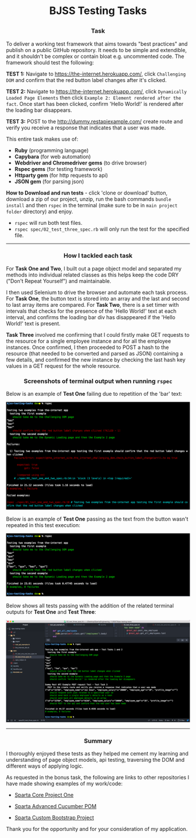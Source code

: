 # <p align="center"> BJSS Testing Tasks </p>

### <p align="center"> Task </p>

To deliver a working test framework that aims towards "best practices" and publish on a public GitHub repository. It needs to be simple and extendible, and it shouldn't be complex or contain bloat e.g. uncommented code. The framework should test the following:

**TEST 1:**
Navigate to https://the-internet.herokuapp.com/, click `Challenging DOM` and confirm that the red button label changes after it's clicked.

**TEST 2:**
Navigate to https://the-internet.herokuapp.com/, click `Dynamically Loaded Page Elements` then click `Example 2: Element rendered after the fact`. Once start has been clicked, confirm 'Hello World!' is rendered after the loading bar disappears.

**TEST 3:**
POST to the http://dummy.restapiexample.com/ create route and verify you receive a response that indicates that a user was made.


This entire task makes use of:

* **Ruby** (programming language)
* **Capybara** (for web automation)
* **Webdriver and Chromedriver gems** (to drive browser)
* **Rspec gems** (for testing framework)
* **Httparty gem** (for http requests to api)
* **JSON gem** (for parsing json)

**How to Download and run tests** - click 'clone or download' button, download a zip of our project, unzip, run the bash commands `bundle install` and then `rspec` in the terminal (make sure to be in `main project folder` directory) and enjoy.

* `rspec` will run both test files.
* `rspec spec/02_test_three_spec.rb` will only run the test for the specified file.

<hr>

### <p align="center"> How I tackled each task </p>
For **Task One and Two**, I built out a page object model and separated my methods into individual related classes as this helps keep the code DRY ("Don't Repeat Yourself") and maintainable.

I then used Selenium to drive the browser and automate each task process. For **Task One**, the button text is stored into an array and the last and second to last array items are compared. For **Task Two**, there is a set timer with intervals that checks for the presence of the 'Hello World!' text at each interval, and confirms the loading bar div has disappeared if the 'Hello World!' text is present.

**Task Three** involved me confirming that I could firstly make GET requests to the resource for a single employee instance and for all the employee instances. Once confirmed, I then proceeded to POST a hash to the resource (that needed to be converted and parsed as JSON) containing a few details, and confirmed the new instance by checking the last hash key values in a GET request for the whole resource.

### <p align="center"> Screenshots of terminal output when running `rspec` </p>

Below is an example of **Test One** failing due to repetition of the 'bar' text:

![Task One - Failing Test Example](images/task-one-failing-test-example.png)

Below is an example of **Test One** passing as the text from the button wasn't repeated in this test execution:

![Task One - Passing Test Example](images/task-one-passing-test-example.png)

Below shows all tests passing with the addition of the related terminal outputs for **Test One** and **Test Three**:

![All Three Tests Passing](images/all-three-tests-passing-screenshot.png)

<hr>

### <p align="center"> Summary </p>
I thoroughly enjoyed these tests as they helped me cement my learning and understanding of page object models, api testing, traversing the DOM and different ways of applying logic.

As requested in the bonus task, the following are links to other repositories I have made showing examples of my work/code:

* [Sparta Core Project One](https://github.com/ACKAdeyemi/sparta-core-project-one)

* [Sparta Advanced Cucumber POM](https://github.com/ACKAdeyemi/Sparta-Advanced-Cucumber-POM)

* [Sparta Custom Bootstrap Project](https://github.com/ACKAdeyemi/sparta-custom-bootstrap)

Thank you for the opportunity and for your consideration of my application.
